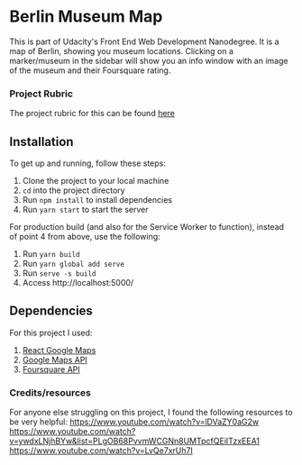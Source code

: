 # Berlin Museum Map

This is part of Udacity's Front End Web Development Nanodegree.
It is a map of Berlin, showing you museum locations. Clicking on a marker/museum in the sidebar will show you an info window with an image of the museum and their Foursquare rating.

### Project Rubric
The project rubric for this can be found [here](https://review.udacity.com/#!/rubrics/1351/view)

## Installation

To get up and running, follow these steps:

1. Clone the project to your local machine
2. ```cd``` into the project directory
3. Run ```npm install``` to install dependencies
4. Run ```yarn start``` to start the server

For production build (and also for the Service Worker to function), instead of point 4 from above, use the following:
1. Run ```yarn build``` 
2. Run ```yarn global add serve``` 
3. Run ```serve -s build```
4. Access http://localhost:5000/

## Dependencies

For this project I used:
1. [React Google Maps](https://github.com/tomchentw/react-google-maps)
2. [Google Maps API](https://developers.google.com/maps/documentation/javascript/tutorial)
3. [Foursquare API](https://developer.foursquare.com/)

### Credits/resources
For anyone else struggling on this project, I found the following resources to be very helpful:
https://www.youtube.com/watch?v=lDVaZY0aG2w
https://www.youtube.com/watch?v=ywdxLNjhBYw&list=PLgOB68PvvmWCGNn8UMTpcfQEiITzxEEA1
https://www.youtube.com/watch?v=LvQe7xrUh7I